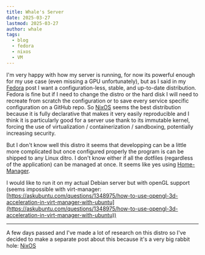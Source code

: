 ```yaml
---
title: Whale's Server
date: 2025-03-27
lastmod: 2025-03-27
author: whale
tags:
  - blog
  - fedora
  - nixos
  - VM
---
```

I'm very happy with how my server is running, for now its powerful enough for my use case (even missing a GPU unfortunately), but as I said in my [Fedora](/content/posts/Fedora.md) post I want a configuration-less, stable, and up-to-date distribution. Fedora is fine but if I need to change the distro or the hard disk I will need to recreate from scratch the configuration or to save every service specific configuration on a GitHub repo. So [NixOS]() seems the best distribution because it is fully declarative that makes it very easily reproducible and I think it is particularly good for a server use thank to its immutable kernel, forcing the use of virtualization / containerization / sandboxing, potentially increasing security.

But I don't know well this distro it seems that developping can be a little more complicated but once configured properly the program is can be shipped to any Linux ditro. I don't know either if all the dotfiles (regardless of the application) can be managed at once. It seems like yes using [Home-Manager](https://nixos.wiki/wiki/Home_Manager).

I would like to run it on my actual Debian server but with openGL support (seems impossible with virt-manager: [https://askubuntu.com/questions/1348975/how-to-use-opengl-3d-acceleration-in-virt-manager-with-ubuntu](https://askubuntu.com/questions/1348975/how-to-use-opengl-3d-acceleration-in-virt-manager-with-ubuntu))

---

A few days passed and I've made a lot of research on this distro so I've decided to make a separate post about this because it's a very big rabbit hole: [NixOS](/content/posts/NixOs.md)

